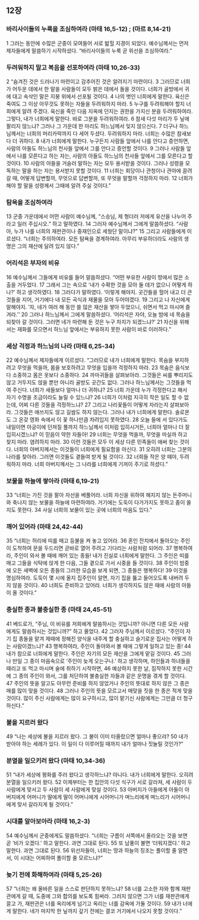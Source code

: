 ## 12장
### 바리사이들의 누룩을 조심하여라 (마태 16,5-12) ;  (마르 8,14-21)
1 그러는 동안에 수많은 군중이 모여들어 서로 밟힐 지경이 되었다. 예수님께서는 먼저 제자들에게 말씀하기 시작하셨다. “바리사이들의 누룩 곧 위선을 조심하여라.”
### 두려워하지 말고 복음을 선포하여라 (마태 10,26-33)
2 “숨겨진 것은 드러나기 마련이고 감추어진 것은 알려지기 마련이다.
3 그러므로 너희가 어두운 데에서 한 말을 사람들이 모두 밝은 데에서 들을 것이다. 너희가 골방에서 귀에 대고 속삭인 말은 지붕 위에서 선포될 것이다.
4 나의 벗인 너희에게 말한다. 육신은 죽여도 그 이상 아무것도 못하는 자들을 두려워하지 마라.
5 누구를 두려워해야 할지 너희에게 알려 주겠다. 육신을 죽인 다음 지옥에 던지는 권한을 가지신 분을 두려워하여라. 그렇다, 내가 너희에게 말한다. 바로 그분을 두려워하여라.
6 참새 다섯 마리가 두 닢에 팔리지 않느냐? 그러나 그 가운데 한 마리도 하느님께서 잊지 않으신다.
7 더구나 하느님께서는 너희의 머리카락까지 다 세어 두셨다. 두려워하지 마라. 너희는 수많은 참새보다 더 귀하다.
8 내가 너희에게 말한다. 누구든지 사람들 앞에서 나를 안다고 증언하면, 사람의 아들도 하느님의 천사들 앞에서 그를 안다고 증언할 것이다.
9 그러나 사람들 앞에서 나를 모른다고 하는 자는, 사람의 아들도 하느님의 천사들 앞에서 그를 모른다고 할 것이다.
10 사람의 아들을 거슬러 말하는 자는 모두 용서받을 것이다. 그러나 성령을 모독하는 말을 하는 자는 용서받지 못할 것이다.
11 너희는 회당이나 관청이나 관아에 끌려갈 때, 어떻게 답변할까, 무엇으로 답변할까, 또 무엇을 말할까 걱정하지 마라.
12 너희가 해야 할 말을 성령께서 그때에 알려 주실 것이다.”
### 탐욕을 조심하여라
13 군중 가운데에서 어떤 사람이 예수님께, “스승님, 제 형더러 저에게 유산을 나누어 주라고 일러 주십시오.” 하고 말하였다.
14 그러자 예수님께서 그에게 말씀하셨다. “사람아, 누가 나를 너희의 재판관이나 중재인으로 세웠단 말이냐?”
15 그리고 사람들에게 이르셨다. “너희는 주의하여라. 모든 탐욕을 경계하여라. 아무리 부유하더라도 사람의 생명은 그의 재산에 달려 있지 않다.”
### 어리석은 부자의 비유
16 예수님께서 그들에게 비유를 들어 말씀하셨다. “어떤 부유한 사람이 땅에서 많은 소출을 거두었다.
17 그래서 그는 속으로 ‘내가 수확한 것을 모아 둘 데가 없으니 어떻게 하나?’ 하고 생각하였다.
18 그러다가 말하였다. ‘이렇게 해야지. 곳간들을 헐어 내고 더 큰 것들을 지어, 거기에다 내 모든 곡식과 재물을 모아 두어야겠다.
19 그리고 나 자신에게 말해야지. ′자, 네가 여러 해 동안 쓸 많은 재산을 쌓아 두었으니, 쉬면서 먹고 마시며 즐겨라.′’
20 그러나 하느님께서 그에게 말씀하셨다. ‘어리석은 자야, 오늘 밤에 네 목숨을 되찾아 갈 것이다. 그러면 네가 마련해 둔 것은 누구 차지가 되겠느냐?’
21 자신을 위해서는 재화를 모으면서 하느님 앞에서는 부유하지 못한 사람이 바로 이러하다.”
### 세상 걱정과 하느님의 나라 (마태 6,25-34)
22 예수님께서 제자들에게 이르셨다. “그러므로 내가 너희에게 말한다. 목숨을 부지하려고 무엇을 먹을까, 몸을 보호하려고 무엇을 입을까 걱정하지 마라.
23 목숨은 음식보다 소중하고 몸은 옷보다 소중하다.
24 까마귀들을 살펴보아라. 그것들은 씨를 뿌리지도 않고 거두지도 않을 뿐만 아니라 골방도 곳간도 없다. 그러나 하느님께서는 그것들을 먹여 주신다. 너희가 새들보다 얼마나 더 귀하냐?
25 너희 가운데 누가 걱정한다고 해서 자기 수명을 조금이라도 늘릴 수 있느냐?
26 너희가 이처럼 지극히 작은 일도 할 수 없는데, 어찌 다른 것들을 걱정하느냐?
27 그리고 나리꽃들이 어떻게 자라는지 살펴보아라. 그것들은 애쓰지도 않고 길쌈도 하지 않는다. 그러나 내가 너희에게 말한다. 솔로몬도 그 온갖 영화 속에서 이 꽃 하나만큼 차려입지 못하였다.
28 오늘 들에 서 있다가도 내일이면 아궁이에 던져질 풀까지 하느님께서 이처럼 입히시거든, 너희야 얼마나 더 잘 입히시겠느냐? 이 믿음이 약한 자들아!
29 너희는 무엇을 먹을까, 무엇을 마실까 하고 찾지 마라. 염려하지 마라.
30 이런 것들은 모두 이 세상 다른 민족들이 애써 찾는 것이다. 너희의 아버지께서는 이것들이 너희에게 필요함을 아신다.
31 오히려 너희는 그분의 나라를 찾아라. 그러면 이것들도 곁들여 받게 될 것이다.
32 너희들 작은 양 떼야, 두려워하지 마라. 너희 아버지께서는 그 나라를 너희에게 기꺼이 주기로 하셨다.”
### 보물을 하늘에 쌓아라 (마태 6,19-21)
33 “너희는 가진 것을 팔아 자선을 베풀어라. 너희 자신을 위하여 해지지 않는 돈주머니와 축나지 않는 보물을 하늘에 마련하여라. 거기에는 도둑이 다가가지도 못하고 좀이 쏠지도 못한다.
34 사실 너희의 보물이 있는 곳에 너희의 마음도 있다.”
### 깨어 있어라 (마태 24,42-44)
35 “너희는 허리에 띠를 매고 등불을 켜 놓고 있어라.
36 혼인 잔치에서 돌아오는 주인이 도착하여 문을 두드리면 곧바로 열어 주려고 기다리는 사람처럼 되어라.
37 행복하여라, 주인이 와서 볼 때에 깨어 있는 종들! 내가 진실로 너희에게 말한다. 그 주인은 띠를 매고 그들을 식탁에 앉게 한 다음, 그들 곁으로 가서 시중을 들 것이다.
38 주인이 밤중에 오든 새벽에 오든 종들의 그러한 모습을 보게 되면, 그 종들은 행복하다!
39 이것을 명심하여라. 도둑이 몇 시에 올지 집주인이 알면, 자기 집을 뚫고 들어오도록 내버려 두지 않을 것이다.
40 너희도 준비하고 있어라. 너희가 생각하지도 않은 때에 사람의 아들이 올 것이다.”
### 충실한 종과 불충실한 종 (마태 24,45-51)
41 베드로가, “주님, 이 비유를 저희에게 말씀하시는 것입니까? 아니면 다른 모든 사람에게도 말씀하시는 것입니까?” 하고 물었다.
42 그러자 주님께서 이르셨다. “주인이 자기 집 종들을 맡겨 제때에 정해진 양식을 내주게 할 충실하고 슬기로운 집사는 어떻게 하는 사람이겠느냐?
43 행복하여라, 주인이 돌아와서 볼 때에 그렇게 일하고 있는 종!
44 내가 참으로 너희에게 말한다. 주인은 자기의 모든 재산을 그에게 맡길 것이다.
45 그러나 만일 그 종이 마음속으로 ‘주인이 늦게 오는구나.’ 하고 생각하며, 하인들과 하녀들을 때리고 또 먹고 마시며 술에 취하기 시작하면,
46 예상하지 못한 날, 짐작하지 못한 시간에 그 종의 주인이 와서, 그를 처단하여 불충실한 자들과 같은 운명을 겪게 할 것이다.
47 주인의 뜻을 알고도 아무런 준비를 하지 않았거나 주인의 뜻대로 하지 않은 그 종은 매를 많이 맞을 것이다.
48 그러나 주인의 뜻을 모르고서 매맞을 짓을 한 종은 적게 맞을 것이다. 많이 주신 사람에게는 많이 요구하시고, 많이 맡기신 사람에게는 그만큼 더 청구하신다.”
### 불을 지르러 왔다
49 “나는 세상에 불을 지르러 왔다. 그 불이 이미 타올랐으면 얼마나 좋으랴?
50 내가 받아야 하는 세례가 있다. 이 일이 다 이루어질 때까지 내가 얼마나 짓눌릴 것인가?”
### 분열을 일으키러 왔다 (마태 10,34-36)
51 “내가 세상에 평화를 주러 왔다고 생각하느냐? 아니다. 내가 너희에게 말한다. 오히려 분열을 일으키러 왔다.
52 이제부터는 한 집안의 다섯 식구가 서로 갈라져, 세 사람이 두 사람에게 맞서고 두 사람이 세 사람에게 맞설 것이다.
53 아버지가 아들에게 아들이 아버지에게 어머니가 딸에게 딸이 어머니에게 시어머니가 며느리에게 며느리가 시어머니에게 맞서 갈라지게 될 것이다.”
### 시대를 알아보아라 (마태 16,2-3)
54 예수님께서 군중에게도 말씀하셨다. “너희는 구름이 서쪽에서 올라오는 것을 보면 곧 ‘비가 오겠다.’ 하고 말한다. 과연 그대로 된다.
55 또 남풍이 불면 ‘더워지겠다.’ 하고 말한다. 과연 그대로 된다.
56 위선자들아, 너희는 땅과 하늘의 징조는 풀이할 줄 알면서, 이 시대는 어찌하여 풀이할 줄 모르느냐?”
### 늦기 전에 화해하여라 (마태 5,25-26)
57 “너희는 왜 올바른 일을 스스로 판단하지 못하느냐?
58 너를 고소한 자와 함께 재판관에게 갈 때, 도중에 그와 합의를 보도록 힘써라. 그러지 않으면 그가 너를 재판관에게 끌고 가, 재판관은 너를 옥리에게 넘기고 옥리는 너를 감옥에 가둘 것이다.
59 내가 너에게 말한다. 네가 마지막 한 닢까지 갚기 전에는 결코 거기에서 나오지 못할 것이다.”
